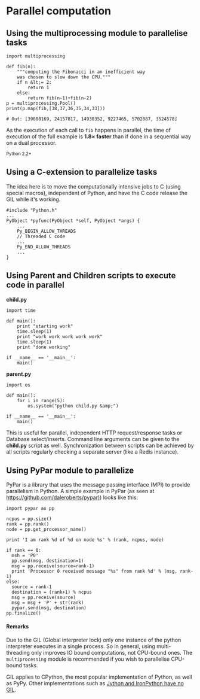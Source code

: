 # Parallel computation



## Using the multiprocessing module to parallelise tasks


```
import multiprocessing

def fib(n):
    """computing the Fibonacci in an inefficient way
    was chosen to slow down the CPU."""
    if n &lt;= 2:
        return 1
    else:
        return fib(n-1)+fib(n-2) 
p = multiprocessing.Pool() 
print(p.map(fib,[38,37,36,35,34,33]))

# Out: [39088169, 24157817, 14930352, 9227465, 5702887, 3524578]

```

As the execution of each call to `fib` happens in parallel, the time of execution of the full example is **1.8× faster** than if done in a sequential way on a dual processor.

<sub>Python 2.2+</sub>



## Using a C-extension to parallelize tasks


The idea here is to move the computationally intensive jobs to C (using special macros), independent of Python, and have the C code release the GIL while it's working.

```
#include "Python.h"
...
PyObject *pyfunc(PyObject *self, PyObject *args) {
    ...
    Py_BEGIN_ALLOW_THREADS
    // Threaded C code
    ...
    Py_END_ALLOW_THREADS
    ...
}

```



## Using Parent and Children scripts to execute code in parallel


**child.py**

```
import time

def main():
    print "starting work"
    time.sleep(1)
    print "work work work work work"
    time.sleep(1)
    print "done working"

if __name__ == '__main__':
    main()

```

**parent.py**

```
import os

def main():
    for i in range(5):
        os.system("python child.py &amp;")

if __name__ == '__main__':
    main()

```

This is useful for parallel, independent HTTP request/response tasks or Database select/inserts. Command line arguments can be given to the **child.py** script as well. Synchronization between scripts can be achieved by all scripts regularly checking a separate server (like a Redis instance).



## Using PyPar module to parallelize


PyPar is a library that uses the message passing interface (MPI) to provide
parallelism in Python. A simple example in PyPar (as seen at [https://github.com/daleroberts/pypar)](http://web.archive.org/web/20170816194102/https://github.com/daleroberts/pypar)) looks like this:

```
import pypar as pp

ncpus = pp.size()
rank = pp.rank()
node = pp.get_processor_name()

print 'I am rank %d of %d on node %s' % (rank, ncpus, node)

if rank == 0:
  msh = 'P0'
  pp.send(msg, destination=1)
  msg = pp.receive(source=rank-1)
  print 'Processor 0 received message "%s" from rank %d' % (msg, rank-1)
else:
  source = rank-1
  destination = (rank+1) % ncpus
  msg = pp.receive(source)
  msg = msg + 'P' + str(rank)
  pypar.send(msg, destination)
pp.finalize()

```



#### Remarks


Due to the GIL (Global interpreter lock) only one instance of the python interpreter executes in a single process. So in general, using multi-threading only improves IO bound computations, not CPU-bound ones. The `multiprocessing` module is recommended if you wish to parallelise CPU-bound tasks.

GIL applies to CPython, the most popular implementation of Python, as well as PyPy. Other implementations such as [Jython and IronPython have no GIL](http://web.archive.org/web/20170816194102/https://wiki.python.org/moin/GlobalInterpreterLock).

